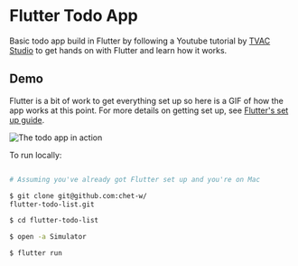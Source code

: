 # Flutter Todo App

Basic todo app build in Flutter by following a Youtube tutorial by [TVAC Studio](https://www.youtube.com/playlist?list=PLGCjwl1RrtcSlUrd_-Z-924b3ahWISiDh) to get hands on with Flutter and learn how it works.

## Demo

Flutter is a bit of work to get everything set up so here is a GIF of how the app works at this point. For more details on getting set up, see [Flutter's set up guide](https://flutter.dev/docs/get-started/install).

![The todo app in action](./assets/images/tododemo.gif "The todo app in action")

To run locally:

```bash

# Assuming you've already got Flutter set up and you're on Mac

$ git clone git@github.com:chet-w/
flutter-todo-list.git

$ cd flutter-todo-list

$ open -a Simulator

$ flutter run

```



